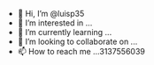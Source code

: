 - 👋 Hi, I’m @luisp35
- 👀 I’m interested in ...
- 🌱 I’m currently learning ...
- 💞️ I’m looking to collaborate on ...
- 📫 How to reach me ...3137556039
<!---
luisp35/luisp35 is a ✨ special ✨ repository because its `README.md` (this file) appears on your GitHub profile.
You can click the Preview link to take a look at your changes.
--->
